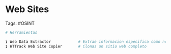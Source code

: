 # Web Sites 

Tags: #OSINT 

```bash 
# Herramientas  

❯ Web Data Extractor            # Extrae informacion especifica como nombres, correos, telefonos de un sitio web 
❯ HTTrack Web Site Copier       # Clonas un sitio web completo 
```